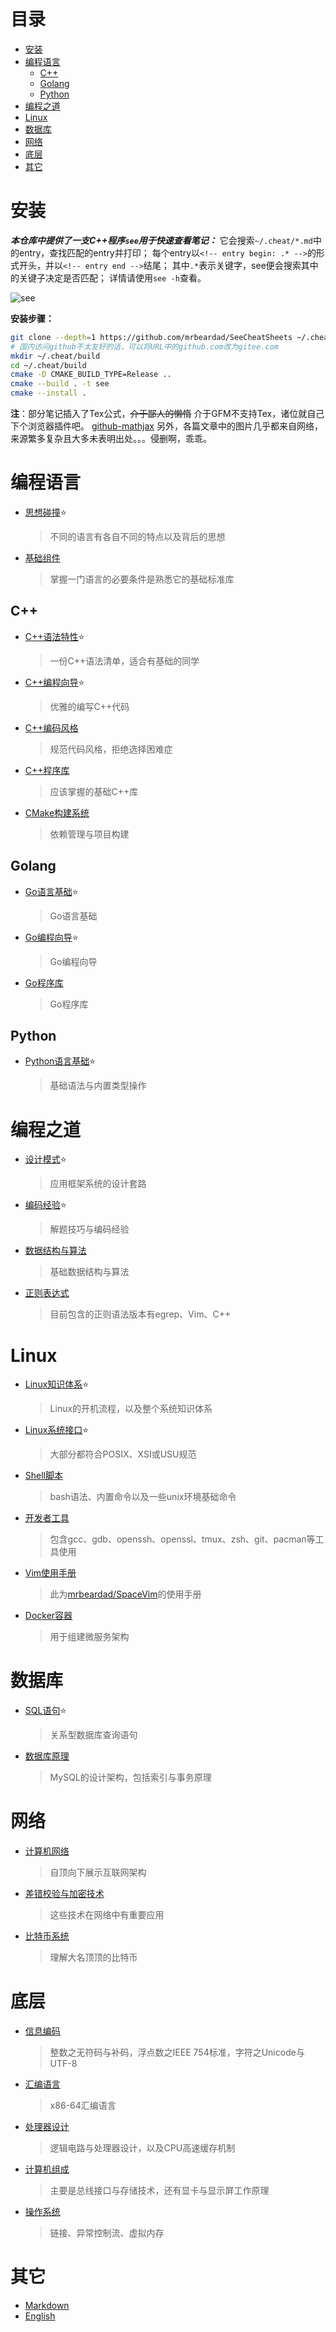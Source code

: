 # 目录
<!-- vim-markdown-toc GFM -->

- [安装](#安装)
- [编程语言](#编程语言)
  - [C++](#c)
  - [Golang](#golang)
  - [Python](#python)
- [编程之道](#编程之道)
- [Linux](#linux)
- [数据库](#数据库)
- [网络](#网络)
- [底层](#底层)
- [其它](#其它)

<!-- vim-markdown-toc -->
# 安装
***本仓库中提供了一支C++程序`see`用于快速查看笔记：***
它会搜索`~/.cheat/*.md`中的entry，查找匹配的entry并打印；
每个entry以`<!-- entry begin: .* -->`的形式开头，并以`<!-- entry end -->`结尾；
其中`.*`表示关键字，see便会搜索其中的关键子决定是否匹配；
详情请使用`see -h`查看。

![see](images/see.png)

**安装步骤：**
```sh
git clone --depth=1 https://github.com/mrbeardad/SeeCheatSheets ~/.cheat
# 国内访问github不太友好的话，可以将URL中的github.com改为gitee.com
mkdir ~/.cheat/build
cd ~/.cheat/build
cmake -D CMAKE_BUILD_TYPE=Release ..
cmake --build . -t see
cmake --install .
```

**注**：部分笔记插入了Tex公式，~~介于鄙人的懒惰~~ 介于GFM不支持Tex，诸位就自己下个浏览器插件吧。
[github-mathjax](https://chrome.google.com/webstore/detail/mathjax-3-plugin-for-gith/peoghobgdhejhcmgoppjpjcidngdfkod/related?hl=en "如果从Web Store安装失败则尝试手动下载并安装其github源码")
另外，各篇文章中的图片几乎都来自网络，来源繁多复杂且大多未表明出处。。。侵删啊，乖乖。

# 编程语言
* [思想碰撞](langdiff.md):star:
    > 不同的语言有各自不同的特点以及背后的思想
* [基础组件](langman.md)
    > 掌握一门语言的必要条件是熟悉它的基础标准库

## C++
* [C++语法特性](cpp.md):star:
    > 一份C++语法清单，适合有基础的同学
* [C++编程向导](cppguide.md):star:
    > 优雅的编写C++代码
* [C++编码风格](cppstyle.md)
    > 规范代码风格，拒绝选择困难症
* [C++程序库](cppman.md)
    > 应该掌握的基础C++库
* [CMake构建系统](cmake.md)
    > 依赖管理与项目构建

## Golang
* [Go语言基础](go.md):star:
    > Go语言基础
* [Go编程向导](goguide.md):star:
    > Go编程向导
* [Go程序库](goman.md)
    > Go程序库

## Python
* [Python语言基础](python.md):star:
    > 基础语法与内置类型操作

# 编程之道
* [设计模式](dspt.md):star:
    > 应用框架系统的设计套路
* [编码经验](coding.md):star:
    > 解题技巧与编码经验
* [数据结构与算法](dsaa.md)
    > 基础数据结构与算法
* [正则表达式](regex.md)
    > 目前包含的正则语法版本有egrep、Vim、C++

# Linux
* [Linux知识体系](linux.md):star:
    > Linux的开机流程，以及整个系统知识体系
* [Linux系统接口](apue.md):star:
    > 大部分都符合POSIX、XSI或USU规范
* [Shell脚本](bash.md)
    > bash语法、内置命令以及一些unix环境基础命令
* [开发者工具](devtool.md)
    > 包含gcc、gdb、openssh、openssl、tmux、zsh、git、pacman等工具使用
* [Vim使用手册](vim.md)
    > 此为[mrbeardad/SpaceVim](https://github.com/mrbeardad/SpaceVim)的使用手册
* [Docker容器](docker.md)
    > 用于组建微服务架构

# 数据库
* [SQL语句](sql.md):star:
    > 关系型数据库查询语句
* [数据库原理](innodb.md)
    > MySQL的设计架构，包括索引与事务原理

# 网络
* [计算机网络](network.md)
    > 自顶向下展示互联网架构
* [差错校验与加密技术](security.md)
    > 这些技术在网络中有重要应用
* [比特币系统](bitcoin.md)
    > 理解大名顶顶的比特币

# 底层
* [信息编码](code.md)
    > 整数之无符码与补码，浮点数之IEEE 754标准，字符之Unicode与UTF-8
* [汇编语言](asm.md)
    > x86-64汇编语言
* [处理器设计](cpu.md)
    > 逻辑电路与处理器设计，以及CPU高速缓存机制
* [计算机组成](bus.md)
    > 主要是总线接口与存储技术，还有显卡与显示屏工作原理
* [操作系统](os.md)
    > 链接、异常控制流、虚拟内存

# 其它
* [Markdown](markdown.md)
* [English](english.md)

